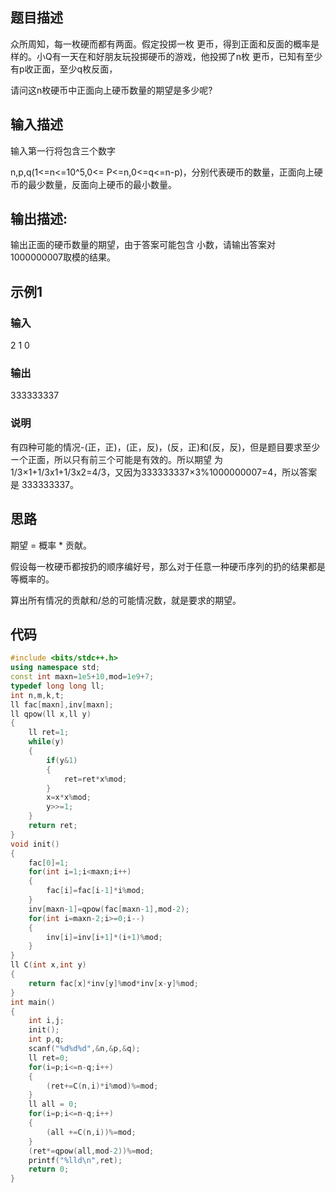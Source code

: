 ## 题目描述

众所周知，每一枚硬而都有两面。假定投掷一枚 更币，得到正面和反面的概率是样的。小Q有一天在和好朋友玩投掷硬币的游戏，他投掷了n枚 更币，已知有至少有p收正面，至少q枚反面，

请问这n枚硬币中正面向上硬币数量的期望是多少呢?

## 输入描述

输入第一行将包含三个数字

n,p,q(1<=n<=10^5,0<= P<=n,0<=q<=n-p)，分别代表硬币的数量，正面向上硬币的最少数量，反面向上硬币的最小数量。

## 输出描述:

输出正面的硬币数量的期望，由于答案可能包含 小数，请输出答案对1000000007取模的结果。

## 示例1  

### 输入

2 1 0

### 输出

333333337

### 说明

有四种可能的情况-(正，正)，(正，反)，(反，正)和(反，反)，但是题目要求至少ー个正面，所以只有前三个可能是有效的。所以期望 为1/3×1+1/3x1+1/3x2=4/3，又因为333333337×3%1000000007=4，所以答案是 333333337。

## 思路

期望 = 概率 * 贡献。

假设每一枚硬币都按扔的顺序编好号，那么对于任意一种硬币序列的扔的结果都是等概率的。

算出所有情况的贡献和/总的可能情况数，就是要求的期望。

## 代码

```c++
#include <bits/stdc++.h>
using namespace std;
const int maxn=1e5+10,mod=1e9+7;
typedef long long ll;
int n,m,k,t;
ll fac[maxn],inv[maxn];
ll qpow(ll x,ll y)
{
    ll ret=1;
    while(y)
    {
        if(y&1)
        {
            ret=ret*x%mod;
        }
        x=x*x%mod;
        y>>=1;
    }
    return ret;
}
void init()
{
    fac[0]=1;
    for(int i=1;i<maxn;i++)
    {
        fac[i]=fac[i-1]*i%mod;
    }
    inv[maxn-1]=qpow(fac[maxn-1],mod-2);
    for(int i=maxn-2;i>=0;i--)
    {
        inv[i]=inv[i+1]*(i+1)%mod;
    }
}
ll C(int x,int y)
{
    return fac[x]*inv[y]%mod*inv[x-y]%mod;
}
int main()
{
    int i,j;
    init();
    int p,q;
    scanf("%d%d%d",&n,&p,&q);
    ll ret=0;
    for(i=p;i<=n-q;i++)
    {
        (ret+=C(n,i)*i%mod)%=mod;
    }
    ll all = 0;
    for(i=p;i<=n-q;i++)
    {
        (all +=C(n,i))%=mod;
    }
    (ret*=qpow(all,mod-2))%=mod;
    printf("%lld\n",ret);
    return 0;
}
```

